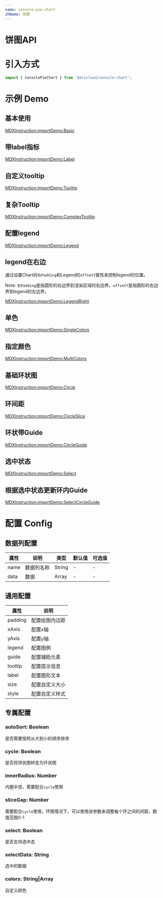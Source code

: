 ```yaml
---
name: console-pie-chart
zhName: 饼图
---
```


# 饼图API

# 引入方式

```javascript
import { ConsolePieChart } from '@alicloud/console-chart';
```

# 示例 Demo

## 基本使用

[MDXInstruction:importDemo:Basic](./demo/Basic.tsx)

## 带label指标

[MDXInstruction:importDemo:Label](./demo/Label.tsx)

## 自定义tooltip

[MDXInstruction:importDemo:Tooltip](./demo/Tooltip.tsx)

## 复杂Tooltip

[MDXInstruction:importDemo:ComplexTooltip](./demo/ComplexTooltip.tsx)

## 配置legend

[MDXInstruction:importDemo:Legend](./demo/Legend.tsx)

## legend在右边

通过设置Chart的`右Padding`和Legend的`offsetY`属性来控制legend的位置。

Note: `右Padding`是指圆形的右边界到渲染区域的右边界。`offsetY`是指圆形的右边界到legend的左边界。

[MDXInstruction:importDemo:LegendRight](./demo/LegendRight.tsx)

## 单色

[MDXInstruction:importDemo:SingleColors](./demo/SingleColors.tsx)

## 指定颜色

[MDXInstruction:importDemo:MultiColors](./demo/MultiColors.tsx)

## 基础环状图

[MDXInstruction:importDemo:Circle](./demo/Circle.tsx)

## 环间距

[MDXInstruction:importDemo:CircleSlice](./demo/CircleSlice.tsx)

## 环状带Guide

[MDXInstruction:importDemo:CircleGuide](./demo/CircleGuide.tsx)

## 选中状态

[MDXInstruction:importDemo:Select](./demo/Select.tsx)

## 根据选中状态更新环内Guide

[MDXInstruction:importDemo:SelectCircleGuide](./demo/SelectCircleGuide.tsx)

# 配置 Config

## 数据列配置
| 属性 | 说明 | 类型 | 默认值 | 可选值 |
| --- | --- | --- | --- | --- |
| name | 数据列名称 | String | - | - |
| data | 数据 | Array | - | - |

## 通用配置

| 属性 | 说明 |
| --- | --- |
| padding | 配置绘图内边距 |
| xAxis | 配置x轴 |
| yAxis | 配置y轴 |
| legend | 配置图例 |
| guide | 配置辅助元素 |
| tooltip | 配置提示信息 |
| label | 配置图形文本 |
| size | 配置自定义大小 |
| style | 配置自定义样式 |

## 专属配置

### autoSort: Boolean
是否需要按照从大到小的顺序排序

### cycle: Boolean
是否将饼状图转变为环状图

### innerRadius: Number
内圈半径，需要配合`cycle`使用

### sliceGap: Number
需要配合`cycle`使用，环图情况下，可以使用该参数来调整每个环之间的间距，数值范围0-1

### select: Boolean
是否支持选中态

### selectData: String
选中的数据

### colors: String|Array
自定义颜色